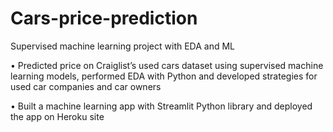 # Cars-price-prediction
Supervised machine learning project with EDA and ML 

•	Predicted price on Craiglist’s used cars dataset using supervised machine learning models, performed EDA with Python and developed strategies for used car companies and car owners


•	Built a machine learning app with Streamlit Python library and deployed the app on Heroku site
